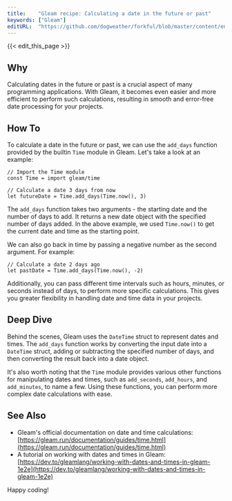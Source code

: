```yaml
---
title:    "Gleam recipe: Calculating a date in the future or past"
keywords: ["Gleam"]
editURL:  "https://github.com/dogweather/forkful/blob/master/content/en/gleam/calculating-a-date-in-the-future-or-past.md"
---
```


{{< edit_this_page >}}

## Why
Calculating dates in the future or past is a crucial aspect of many programming applications. With Gleam, it becomes even easier and more efficient to perform such calculations, resulting in smooth and error-free date processing for your projects.

## How To
To calculate a date in the future or past, we can use the `add_days` function provided by the builtin `Time` module in Gleam. Let's take a look at an example:

```Gleam
// Import the Time module
const Time = import gleam/time

// Calculate a date 3 days from now
let futureDate = Time.add_days(Time.now(), 3)
```

The `add_days` function takes two arguments - the starting date and the number of days to add. It returns a new date object with the specified number of days added. In the above example, we used `Time.now()` to get the current date and time as the starting point.

We can also go back in time by passing a negative number as the second argument. For example:

```Gleam
// Calculate a date 2 days ago
let pastDate = Time.add_days(Time.now(), -2)
```

Additionally, you can pass different time intervals such as hours, minutes, or seconds instead of days, to perform more specific calculations. This gives you greater flexibility in handling date and time data in your projects.

## Deep Dive
Behind the scenes, Gleam uses the `DateTime` struct to represent dates and times. The `add_days` function works by converting the input date into a `DateTime` struct, adding or subtracting the specified number of days, and then converting the result back into a date object.

It's also worth noting that the `Time` module provides various other functions for manipulating dates and times, such as `add_seconds`, `add_hours`, and `add_minutes`, to name a few. Using these functions, you can perform more complex date calculations with ease.

## See Also
- Gleam's official documentation on date and time calculations: [https://gleam.run/documentation/guides/time.html](https://gleam.run/documentation/guides/time.html)
- A tutorial on working with dates and times in Gleam: [https://dev.to/gleamlang/working-with-dates-and-times-in-gleam-1e2e](https://dev.to/gleamlang/working-with-dates-and-times-in-gleam-1e2e)

Happy coding!